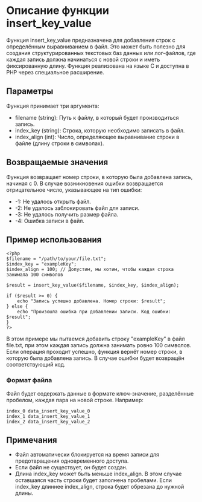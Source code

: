 # Описание функции insert_key_value

Функция insert_key_value предназначена для добавления строк с определённым выравниванием в файл. Это может быть полезно для создания структурированных текстовых баз данных или лог-файлов, где каждая запись должна начинаться с новой строки и иметь фиксированную длину. Функция реализована на языке C и доступна в PHP через специальное расширение.

## Параметры

Функция принимает три аргумента:

- filename (string): Путь к файлу, в который будет производиться запись.
- index_key (string): Строка, которую необходимо записать в файл.
- index_align (int): Число, определяющее выравнивание строки в файле (длину строки в символах).

## Возвращаемые значения

Функция возвращает номер строки, в которую была добавлена запись, начиная с 0. В случае возникновения ошибки возвращается отрицательное число, указывающее на тип ошибки:

- -1: Не удалось открыть файл.
- -2: Не удалось заблокировать файл для записи.
- -3: Не удалось получить размер файла.
- -4: Ошибка записи в файл.

## Пример использования
```
<?php
$filename = "/path/to/your/file.txt";
$index_key = "exampleKey";
$index_align = 100; // Допустим, мы хотим, чтобы каждая строка занимала 100 символов

$result = insert_key_value($filename, $index_key, $index_align);

if ($result >= 0) {
    echo "Запись успешно добавлена. Номер строки: $result";
} else {
    echo "Произошла ошибка при добавлении записи. Код ошибки: $result";
}
?>
```

В этом примере мы пытаемся добавить строку "exampleKey" в файл file.txt, при этом каждая запись должна занимать ровно 100 символов. Если операция проходит успешно, функция вернёт номер строки, в которую была добавлена запись. В случае ошибки будет возвращён соответствующий код.

### Формат файла

Файл будет содержать данные в формате ключ-значение, разделённые пробелом, каждая пара на новой строке. Например:

```
index_0 data_insert_key_value_0
index_1 data_insert_key_value_1
index_2 data_insert_key_value_2
```


## Примечания

- Файл автоматически блокируется на время записи для предотвращения одновременного доступа.
- Если файл не существует, он будет создан.
- Длина index_key может быть меньше index_align. В этом случае оставшаяся часть строки будет заполнена пробелами. Если index_key длиннее index_align, строка будет обрезана до нужной длины.
